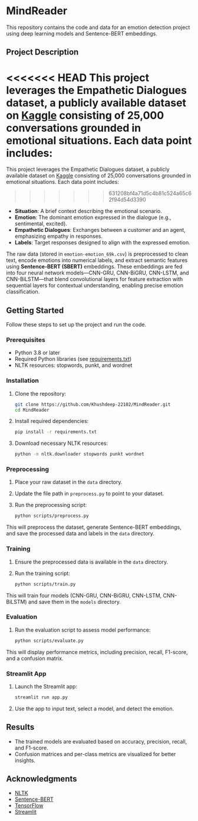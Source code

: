 
# MindReader

This repository contains the code and data for an emotion detection project using deep learning models and Sentence-BERT embeddings.

## Project Description

<<<<<<< HEAD
This project leverages the Empathetic Dialogues dataset, a publicly available dataset on [Kaggle](https://www.kaggle.com/datasets/atharvjairath/empathetic-dialogues-facebook-ai) consisting of 25,000 conversations grounded in emotional situations. Each data point includes:
=======
This project leverages the Empathetic Dialogues dataset, a publicly available dataset on [Kaggle](https://www.kaggle.com/datasets/parulpandey/emotion-dataset) consisting of 25,000 conversations grounded in emotional situations. Each data point includes:
>>>>>>> 631208bf4a71d5c4b81c524a65c62f94d54d3390
  

- **Situation**: A brief context describing the emotional scenario.  
- **Emotion**: The dominant emotion expressed in the dialogue (e.g., sentimental, excited).  
- **Empathetic Dialogues**: Exchanges between a customer and an agent, emphasizing empathy in responses.  
- **Labels**: Target responses designed to align with the expressed emotion.  

The raw data (stored in `emotion-emotion_69k.csv`) is preprocessed to clean text, encode emotions into numerical labels, and extract semantic features using **Sentence-BERT (SBERT)** embeddings. These embeddings are fed into four neural network models—CNN-GRU, CNN-BiGRU, CNN-LSTM, and CNN-BiLSTM—that blend convolutional layers for feature extraction with sequential layers for contextual understanding, enabling precise emotion classification.

## Getting Started

Follow these steps to set up the project and run the code.

### Prerequisites

- Python 3.8 or later
- Required Python libraries (see [requirements.txt](requirements.txt))
- NLTK resources: stopwords, punkt, and wordnet

### Installation

1. Clone the repository:

   ```bash
   git clone https://github.com/Khushdeep-22102/MindReader.git
   cd MindReader
   ```

2. Install required dependencies:

   ```bash
   pip install -r requirements.txt
   ```

3. Download necessary NLTK resources:

   ```bash
   python -m nltk.downloader stopwords punkt wordnet
   ```

### Preprocessing

1. Place your raw dataset in the `data` directory.
2. Update the file path in `preprocess.py` to point to your dataset.
3. Run the preprocessing script:

   ```bash
   python scripts/preprocess.py
   ```

This will preprocess the dataset, generate Sentence-BERT embeddings, and save the processed data and labels in the `data` directory.

### Training

1. Ensure the preprocessed data is available in the `data` directory.
2. Run the training script:

   ```bash
   python scripts/train.py
   ```

This will train four models (CNN-GRU, CNN-BiGRU, CNN-LSTM, CNN-BiLSTM) and save them in the `models` directory.

### Evaluation

1. Run the evaluation script to assess model performance:

   ```bash
   python scripts/evaluate.py
   ```

This will display performance metrics, including precision, recall, F1-score, and a confusion matrix.

### Streamlit App

1. Launch the Streamlit app:

   ```bash
   streamlit run app.py
   ```

2. Use the app to input text, select a model, and detect the emotion.

## Results

- The trained models are evaluated based on accuracy, precision, recall, and F1-score.
- Confusion matrices and per-class metrics are visualized for better insights.



## Acknowledgments

- [NLTK](https://www.nltk.org/)
- [Sentence-BERT](https://www.sbert.net/)
- [TensorFlow](https://www.tensorflow.org/)
- [Streamlit](https://streamlit.io/)

